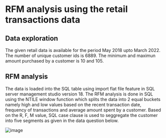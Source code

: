 # RFM analysis using the retail transactions data 

## Data exploration
The given retail data is available for the period May 2018 upto March 2022. The number of unique customer ids is 6889. The minimum and maximun amount purchased by a customer is 10 and 105.

## RFM analysis
The data is loaded into the SQL table using import flat file feature in SQL server management studio version 18.
The RFM analysis is done in SQL using the NTILE window function which splits the data into 2 equal buckets namely high and low values based on the recent transaction date, frequency of transactions and average amount spent by a customer. 
Based on the R, F, M value, SQL case clause is used to seggregate the customer into five segments as given in the data question below. 

![image](https://user-images.githubusercontent.com/53064369/176373432-bcbd1d8b-c6a1-4991-b9cd-6faf4fb00d1b.png)

